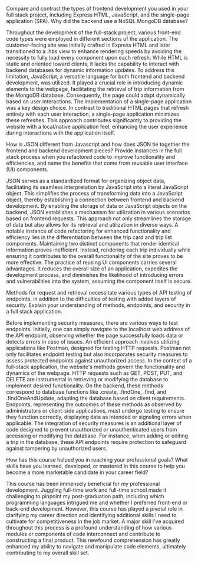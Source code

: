 Compare and contrast the types of frontend development you used in your full stack project, including Express HTML, JavaScript, and the single-page application (SPA).
Why did the backend use a NoSQL MongoDB database?


Throughout the development of the full-stack project, various front-end code types were employed in different sections of the application. The customer-facing site was initially crafted in Express HTML and later transitioned to a .hbs view to enhance rendering speeds by avoiding the necessity to fully load every component upon each refresh. While HTML is static and oriented toward clients, it lacks the capability to interact with backend databases for dynamic information updates. To address this limitation, JavaScript, a versatile language for both frontend and backend development, was utilized. It played a crucial role in introducing dynamic elements to the webpage, facilitating the retrieval of trip information from the MongoDB database. Consequently, the page could adapt dynamically based on user interactions. The implementation of a single-page application was a key design choice. In contrast to traditional HTML pages that refresh entirely with each user interaction, a single-page application minimizes these refreshes. This approach contributes significantly to providing the website with a local/native application feel, enhancing the user experience during interactions with the application itself.


How is JSON different from Javascript and how does JSON tie together the frontend and backend development pieces?
Provide instances in the full stack process when you refactored code to improve functionality and efficiencies, and name the benefits that come from reusable user interface (UI) components.


JSON serves as a standardized format for organizing object data, facilitating its seamless interpretation by JavaScript into a literal JavaScript object. This simplifies the process of transforming data into a JavaScript object, thereby establishing a connection between frontend and backend development. By enabling the storage of data or JavaScript objects on the backend, JSON establishes a mechanism for utilization in various scenarios based on frontend requests. This approach not only streamlines the storage of data but also allows for its retrieval and utilization in diverse ways. A notable instance of code refactoring for enhanced functionality and efficiency lies in the differentiation between the trip card and trip list components. Maintaining two distinct components that render identical information proves inefficient. Instead, rendering each trip individually while ensuring it contributes to the overall functionality of the site proves to be more effective. The practice of reusing UI components carries several advantages. It reduces the overall size of an application, expedites the development process, and diminishes the likelihood of introducing errors and vulnerabilities into the system, assuming the component itself is secure.


Methods for request and retrieval necessitate various types of API testing of endpoints, in addition to the difficulties of testing with added layers of security. Explain your understanding of methods, endpoints, and security in a full stack application.


Before implementing security measures, there are various ways to test endpoints. Initially, one can simply navigate to the localhost web address of the API endpoint, observing whether the page successfully loads data or detects errors in case of issues. An efficient approach involves utilizing applications like Postman, designed for testing HTTP requests. Postman not only facilitates endpoint testing but also incorporates security measures to assess protected endpoints against unauthorized access. In the context of a full-stack application, the website's methods govern the functionality and dynamics of the webpage. HTTP requests such as GET, POST, PUT, and DELETE are instrumental in retrieving or modifying the database to implement desired functionality. On the backend, these methods correspond to database functions like .create, .findOne, .find, and .findOneAndUpdate, adapting the database based on client requirements. Endpoints, representing the outcomes of these methods as observed by administrators or client-side applications, must undergo testing to ensure they function correctly, displaying data as intended or signaling errors when applicable. The integration of security measures is an additional layer of code designed to prevent unauthorized or unauthenticated users from accessing or modifying the database. For instance, when adding or editing a trip in the database, these API endpoints require protection to safeguard against tampering by unauthorized users.


How has this course helped you in reaching your professional goals? What skills have you learned, developed, or mastered in this course to help you become a more marketable candidate in your career field?


This course has been immensely beneficial for my professional development. Juggling full-time work and full-time school made it challenging to pinpoint my post-graduation path, including which programming languages intrigued me and whether I preferred front-end or back-end development. However, this course has played a pivotal role in clarifying my career direction and identifying additional skills I need to cultivate for competitiveness in the job market. A major skill I've acquired throughout this process is a profound understanding of how various modules or components of code interconnect and contribute to constructing a final product. This newfound comprehension has greatly enhanced my ability to navigate and manipulate code elements, ultimately contributing to my overall skill set.
